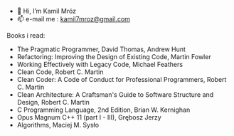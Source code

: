 - 👋 Hi, I’m Kamil Mróz
- 📫 e-mail me : kamil7mroz@gmail.com

Books i read:
- The Pragmatic Programmer, David Thomas, Andrew Hunt
- Refactoring: Improving the Design of Existing Code, Martin Fowler
- Working Effectively with Legacy Code, Michael Feathers
- Clean Code, Robert C. Martin
- Clean Coder: A Code of Conduct for Professional Programmers, Robert C. Martin
- Clean Architecture: A Craftsman's Guide to Software Structure and Design, Robert C. Martin
- C Programming Language, 2nd Edition, Brian W. Kernighan
- Opus Magnum C++ 11 (part I - III), Grębosz Jerzy
- Algorithms, Maciej M. Sysło
